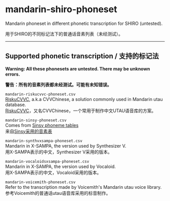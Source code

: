# mandarin-shiro-phoneset
Mandarin phoneset in different phonetic transcription for SHIRO (untested).

用于SHIRO的不同标记法下的普通话音素列表（未经测试）。

---
## Supported phonetic transcription / 支持的标记法

**Warning: All these phonesets are untested. There may be unknown errors.**

**警告：所有的音素列表都未经测试。可能有未知错误。**

`mandarin-riskucvvc-phoneset.csv`   
[RiskuCVVC](https://riskucvvc.lofter.com/), a.k.a CVVChinese, a solution commonly used in Mandarin utau database.  
[RiskuCVVC](https://riskucvvc.lofter.com/)，又名CVVChinese，一个常用于制作中文UTAU语音库的方案。  

`mandarin-sinsy-phoneset.csv`  
Comes from [Sinsy phoneme tables](http://sinsy.sp.nitech.ac.jp/reference.pdf)  
来自[Sinsy采用的音素表](http://sinsy.sp.nitech.ac.jp/reference.pdf)  

`mandarin-synthvxsampa-phoneset.csv`  
Mandarin in X-SAMPA, the version used by Synthesizer V.  
用X-SAMPA表示的中文，Synthesizer V采用的版本。  

`mandarin-vocaloidsxsampa-phoneset.csv`  
Mandarin in X-SAMPA, the version used by Vocaloid.  
用X-SAMPA表示的中文，Vocaloid采用的版本。  

`mandarin-voicemith-phoneset.csv`  
Refer to the transcription made by Voicemith's Mandarin utau voice library.  
参考Voicemith的普通话utau语音库采用的标音制作。  
